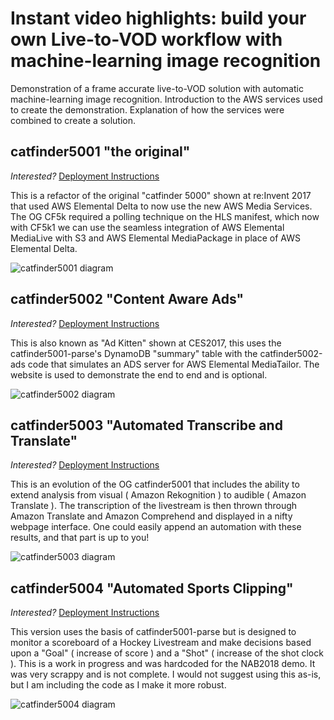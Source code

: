 # Instant video highlights: build your own Live-to-VOD workflow with machine-learning image recognition

Demonstration of a frame accurate live-to-VOD solution with automatic machine-learning image recognition.
Introduction to the AWS services used to create the demonstration. 
Explanation of how the services were combined to create a solution.

## catfinder5001 "the original"

*Interested?* [Deployment Instructions](catfinder5001/)

This is a refactor of the original "catfinder 5000" shown at re:Invent 2017 that used AWS Elemental Delta to now use the new AWS Media Services. The OG CF5k required a polling technique on the HLS manifest, which now with CF5k1 we can use the seamless integration of AWS Elemental MediaLive with S3 and AWS Elemental MediaPackage in place of AWS Elemental Delta.

![catfinder5001 diagram](catfinder5001/catfinder5001.png)

## catfinder5002 "Content Aware Ads"

*Interested?* [Deployment Instructions](catfinder5002/)

This is also known as "Ad Kitten" shown at CES2017, this uses the catfinder5001-parse's DynamoDB "summary" table with the catfinder5002-ads code that simulates an ADS server for AWS Elemental MediaTailor. The website is used to demonstrate the end to end and is optional.

![catfinder5002 diagram](catfinder5002/catfinder5002.png)

## catfinder5003 "Automated Transcribe and Translate"

*Interested?* [Deployment Instructions](catfinder5003/)

This is an evolution of the OG catfinder5001 that includes the ability to extend analysis from visual ( Amazon Rekognition ) to audible ( Amazon Translate ). The transcription of the livestream is then thrown through Amazon Translate and Amazon Comprehend and displayed in a nifty webpage interface. One could easily append an automation with these results, and that part is up to you!

![catfinder5003 diagram](catfinder5003/catfinder5003.png)

## catfinder5004 "Automated Sports Clipping"

*Interested?* [Deployment Instructions](catfinder5004/)

This version uses the basis of catfinder5001-parse but is designed to monitor a scoreboard of a Hockey Livestream and make decisions based upon a "Goal" ( increase of score ) and a "Shot" ( increase of the shot clock ). This is a work in progress and was hardcoded for the NAB2018 demo. It was very scrappy and is not complete. I would not suggest using this as-is, but I am including the code as I make it more robust.

![catfinder5004 diagram](catfinder5004/catfinder5004.png)
